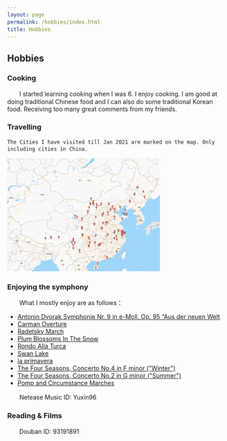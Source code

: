 ```yaml
---
layout: page
permalink: /hobbies/index.html
title: Hobbies
---
```


## Hobbies

### Cooking
　　I started learning cooking when I was 6. I enjoy cooking.  I am good at doing traditional Chinese food and I can also do some traditional Korean food. Receiving too many great comments from my friends. 

### Travelling
    The Cities I have visited till Jan 2021 are marked on the map. Only including cities in China.

 <img src="http://github.com/yuxin-fan/yuxin-fan.github.io/blob/master/images/footprint.png" width="70%" height="70%" />

### Enjoying the symphony

　　What I mostly enjoy are as follows：
  
* [Antonin Dvorak Symphonie Nr. 9 in e-Moll, Op. 95 “Aus der neuen Welt](http://music.163.com/#/m/song?id=2123727&userid=278895931)
* [Carman Overture](http://music.163.com/#/m/song?id=396827&userid=278895931)
* [Radetsky March](http://music.163.com/#/m/song?id=2986791&userid=278895931)
* [Plum Blossoms In The Snow](http://music.163.com/#/m/song?id=116366&userid=278895931)
* [Rondo Alla Turca](http://music.163.com/#/m/song?id=27511298&userid=278895931)
* [Swan Lake](http://music.163.com/#/m/song?id=396824&userid=278895931)
* [la primavera](http://music.163.com/#/m/song?id=26751545&userid=278895931)
* [The Four Seasons, Concerto No.4 in F minor ("Winter")](http://music.163.com/#/m/song?id=2123698&userid=278895931)
* [The Four Seasons, Concerto No.2 in G minor ("Summer")](http://music.163.com/#/m/song?id=2123708&userid=278895931)
* [Pomp and Circumstance Marches](http://music.163.com/#/m/song?id=33916310&userid=278895931)

　　Netease Music ID: Yuxin96    
  
### Reading & Films    
　　Douban ID: 93191891

